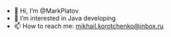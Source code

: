 - 👋 Hi, I’m @MarkPlatov
- 👀 I’m interested in Java developing
- 📫 How to reach me: mikhail.korotchenko@inbox.ru

<!---
MarkPlatov/MarkPlatov is a ✨ special ✨ repository because its `README.md` (this file) appears on your GitHub profile.
You can click the Preview link to take a look at your changes.
--->
